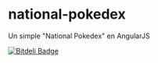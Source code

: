 national-pokedex
================

Un simple "National Pokedex" en AngularJS


[![Bitdeli Badge](https://d2weczhvl823v0.cloudfront.net/reneolivo/national-pokedex/trend.png)](https://bitdeli.com/free "Bitdeli Badge")

